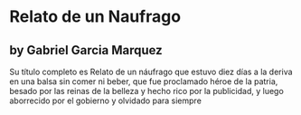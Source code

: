 <h1>Relato de un Naufrago</h1>
<h2>by Gabriel Garcia Marquez</h2>
<p>Su título completo es Relato de un náufrago que estuvo diez días a la deriva en una balsa sin comer ni beber, que fue proclamado héroe de la patria, besado por las reinas de la belleza y hecho rico por la publicidad, y luego aborrecido por el gobierno y olvidado para siempre</p>